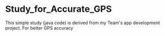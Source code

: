 # Study_for_Accurate_GPS
This simple study (java code) is derived from my Team's app development project. For better GPS accuracy
